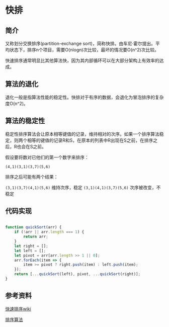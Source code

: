 # 快排

## 简介

又称划分交换排序(partition-exchange sort)，简称快排。由车尼·霍尔提出。平均状态下，排序n个项目，需要O(nlogn)次比较，最坏的情况要O(n^2)次比较。

快速排序通常明显比其他算法快，因为其内部循环可以在大部分架构上有效率的达成。

## 算法的退化

退化一般是指算法性能的稳定性。快排对于有序的数据，会退化为冒泡排序的复杂度O(n^2)。

## 算法的稳定性

稳定性排序算法会让原本相等键值的记录，维持相对的次序。如果一个排序算法稳定，则两个相等的键值的记录R和S，在原本的列表中R出现在S之前，在排序之后，R也会在S之前。

假设要将数对已他们的第一个数字来排序：

`(4,1)(3,1)(3,7)(5,6)`

排序之后可能有两个结果：

`(3,1)(3,7)(4,1)(5,6)` 维持次序，稳定
`(3,1)(4,1)(3,7)(5,6)` 次序被改变，不稳定

## 代码实现

```` javascript

function quickSort(arr) {
    if (!arr || arr.length === 1) {
        return arr;
    }
    let right = [];
    let left = [];
    let pivot = arr[arr.length >> 1 || 0];
    arr.forEach(item => {
        item >= pivot ? right.push(item) : left.push(item);
    });
    return [...quickSort(left), pivot, ...quickSort(right)];
}

````


## 参考资料

[快速排序wiki](https://zh.wikipedia.org/wiki/%E5%BF%AB%E9%80%9F%E6%8E%92%E5%BA%8F)

[排序算法](https://zh.wikipedia.org/wiki/%E6%8E%92%E5%BA%8F%E7%AE%97%E6%B3%95)
